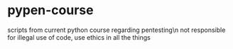 # pypen-course
scripts from current python course regarding pentesting\n
not responsible for illegal use of code, use ethics in all the things
